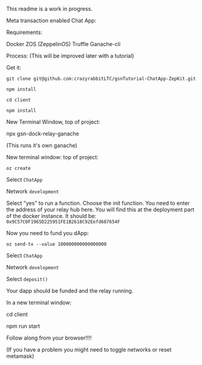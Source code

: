 This readme is a work in progress. 

Meta transaction enabled Chat App: 

Requirements: 

Docker
ZOS  (ZeppelinOS)
Truffle
Ganache-cli

Process: (This will be improved later with a tutorial)

Get it: 

`git clone git@github.com:crazyrabbitLTC/gsnTutorial-ChatApp-ZepKit.git`

`npm install`

`cd client`

`npm install`


New Terminal Window, top of project:

npx gsn-dock-relay-ganache

(This runs it's own ganache)
 
New terminal window: top of project: 

`oz create`

Select `ChatApp`

Network `development`

Select "yes" to run a function. Choose the init function. You need to enter the address of your relay hub here. You will find this at the deployment part of the docker instance. It should be: `0x9C57C0F1965D225951FE1B2618C92Eefd687654F`

Now you need to fund you dApp: 

`oz send-tx --value 100000000000000000`

Select `ChatApp`

Network `development`

Select `deposit()`

Your dapp should be funded and the relay running. 

In a new terminal window: 

cd client

npm run start

Follow along from your browser!!!!

(If you have a problem you might need to toggle networks or reset metamask)